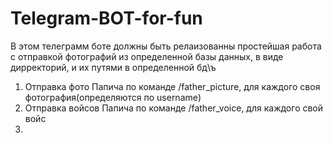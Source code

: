 # Telegram-BOT-for-fun

В этом телеграмм боте должны быть релаизованны простейшая работа с отправкой фотографий из определенной базы данных, в виде дирректорий, и их путями в определенной бд\ъ
1. Отправка фото Папича по команде /father_picture, для каждого своя фотография(определяются по username)
2. Отправка войсов Папича по команде /father_voice, для каждого свой войс
3. 
